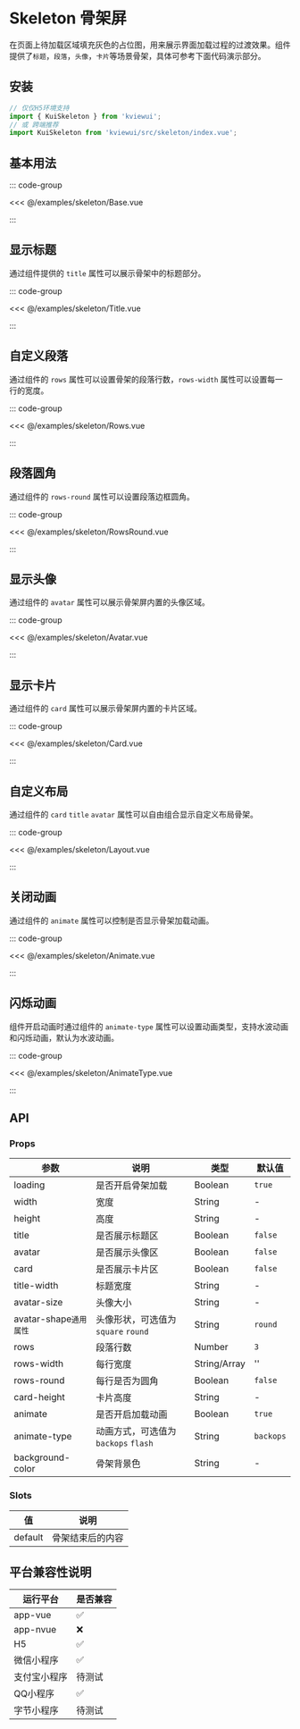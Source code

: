 # Skeleton 骨架屏

在页面上待加载区域填充灰色的占位图，用来展示界面加载过程的过渡效果。组件提供了`标题`，`段落`，`头像`，`卡片`等场景骨架，具体可参考下面代码演示部分。

<!--@include: ./tips/introduce.md-->

<TipsIntroduce />

## 安装
```ts
// 仅仅H5环境支持
import { KuiSkeleton } from 'kviewui';
// 或 跨端推荐
import KuiSkeleton from 'kviewui/src/skeleton/index.vue';
```

## 基本用法

<!-- <show-code com-type="skeleton" com-show-type="base"/> -->
::: code-group

<<< @/examples/skeleton/Base.vue

:::

## 显示标题

通过组件提供的 `title` 属性可以展示骨架中的标题部分。

<!-- <show-code com-type="skeleton" com-show-type="title" /> -->
::: code-group

<<< @/examples/skeleton/Title.vue

:::

## 自定义段落

通过组件的 `rows` 属性可以设置骨架的段落行数，`rows-width` 属性可以设置每一行的宽度。

<!-- <show-code com-type="skeleton" com-show-type="rows" /> -->
::: code-group

<<< @/examples/skeleton/Rows.vue

:::

## 段落圆角

通过组件的 `rows-round` 属性可以设置段落边框圆角。

<!-- <show-code com-type="skeleton" com-show-type="rows-round" /> -->
::: code-group

<<< @/examples/skeleton/RowsRound.vue

:::

## 显示头像

通过组件的 `avatar` 属性可以展示骨架屏内置的头像区域。

<!-- <show-code com-type="skeleton" com-show-type="avatar" /> -->
::: code-group

<<< @/examples/skeleton/Avatar.vue

:::

## 显示卡片

通过组件的 `card` 属性可以展示骨架屏内置的卡片区域。

<!-- <show-code com-type="skeleton" com-show-type="card" /> -->
::: code-group

<<< @/examples/skeleton/Card.vue

:::

## 自定义布局

通过组件的 `card` `title` `avatar` 属性可以自由组合显示自定义布局骨架。

<!-- <show-code com-type="skeleton" com-show-type="layout" /> -->
::: code-group

<<< @/examples/skeleton/Layout.vue

:::

## 关闭动画

通过组件的 `animate` 属性可以控制是否显示骨架加载动画。

<!-- <show-code com-type="skeleton" com-show-type="animate" /> -->
::: code-group

<<< @/examples/skeleton/Animate.vue

:::

## 闪烁动画

组件开启动画时通过组件的 `animate-type` 属性可以设置动画类型，支持水波动画和闪烁动画，默认为水波动画。

<!-- <show-code com-type="skeleton" com-show-type="animate-type" /> -->
::: code-group

<<< @/examples/skeleton/AnimateType.vue

:::

## API

### Props

| 参数 | 说明 | 类型 | 默认值
|----- | ----- | ----- | -----
| loading | 是否开启骨架加载 | Boolean | `true`
| width | 宽度 | String | -
| height | 高度 | String | -
| title | 是否展示标题区 | Boolean | `false`
| avatar | 是否展示头像区 | Boolean | `false`
| card | 是否展示卡片区 | Boolean | `false`
| title-width | 标题宽度 | String | -
| avatar-size | 头像大小 | String | -
| avatar-shape`通用属性` | 头像形状，可选值为 `square` `round` | String | `round`
| rows | 段落行数 | Number | `3`
| rows-width | 每行宽度 | String/Array | ''
| rows-round | 每行是否为圆角 | Boolean | `false`
| card-height | 卡片高度 | String | -
| animate | 是否开启加载动画 | Boolean | `true`
| animate-type | 动画方式，可选值为 `backops` `flash` | String | `backops`
| background-color | 骨架背景色 | String | -

### Slots
| 值 | 说明
|----|------
| default | 骨架结束后的内容

## 平台兼容性说明
| 运行平台 | 是否兼容
| --- | ---
| app-vue | ✅
| app-nvue | ❌
| H5 | ✅
| 微信小程序 | ✅
| 支付宝小程序 | 待测试
| QQ小程序 | ✅
| 字节小程序 | 待测试

